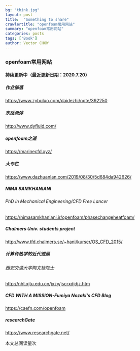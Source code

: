 ```yaml
---
bg: "think.jpg"
layout: post
title:  "Something to share"
crawlertitle: "openfoam常用网站"
summary: "openfoam常用网站"
categories: posts
tags: ['Book']
author: Vector CHOW
---
```

<script async src="//dn-lbstatics.qbox.me/busuanzi/2.3/busuanzi.pure.mini.js"></script> 
### openfoam常用网站
#### 持续更新中（最近更新日期：2020.7.20）
##### 作业部落
<https://www.zybuluo.com/daidezhi/note/392250>
##### 东岳流体
<http://www.dyfluid.com/>
##### openfoam之道
<https://marinecfd.xyz/>
##### 大专栏
<https://www.dazhuanlan.com/2019/08/30/5d684da942626/>
##### NIMA SAMKHANIANI 
###### PhD in Mechanical Engineering/CFD Free Lancer
<https://nimasamkhaniani.ir/openfoam/phasechangeheatfoam/>
##### Chalmers Univ. students project
<http://www.tfd.chalmers.se/~hani/kurser/OS_CFD_2015/>
##### 计算传热学的近代进展
###### 西安交通大学陶文铨院士
<http://nht.xjtu.edu.cn/jxzy/jscrxdjdjz.htm>
##### CFD WITH A MISSION-Fumiya Nozaki's CFD Blog
<https://caefn.com/openfoam>
##### researchGate
<https://www.researchgate.net/>

 <span id="busuanzi_container_page_pv">
  本文总阅读量<span id="busuanzi_value_page_pv"></span>次
</span>

